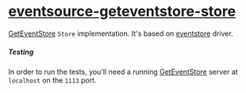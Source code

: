 # [eventsource-geteventstore-store][]

[GetEventStore][] `Store` implementation. It's based on [eventstore][] driver.

##### Testing

In order to run the tests, you'll need a running [GetEventStore][] server at `localhost` on the `1113` port.

[eventsource-geteventstore-store]: https://github.com/YoEight/eventsource-api
[GetEventStore]: http://geteventstore.com
[eventstore]: https://github.com/YoEight/eventstore
